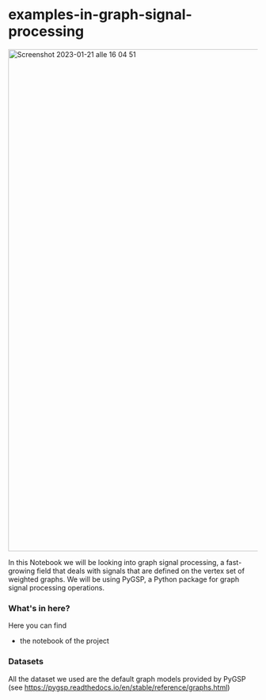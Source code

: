 # examples-in-graph-signal-processing
<img width="1012" alt="Screenshot 2023-01-21 alle 16 04 51" src="https://user-images.githubusercontent.com/91341004/213873035-c41eae40-8b7a-49a0-a360-141b1e2910ef.png">

In this Notebook we will be looking into graph signal processing, a fast-growing field that deals with signals that are defined on the vertex set of weighted graphs. We will be using PyGSP, a Python package for graph signal processing operations.

### What's in here?
Here you can find
- the notebook of the project

### Datasets
All the dataset we used are the default graph models provided by PyGSP (see https://pygsp.readthedocs.io/en/stable/reference/graphs.html)

